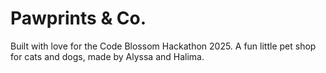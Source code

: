 # Pawprints & Co.
Built with love for the Code Blossom Hackathon 2025. A fun little pet shop for cats and dogs, made by Alyssa and Halima.
